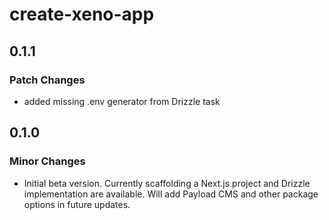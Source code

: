# create-xeno-app

## 0.1.1

### Patch Changes

- added missing .env generator from Drizzle task

## 0.1.0

### Minor Changes

- Initial beta version. Currently scaffolding a Next.js project and Drizzle implementation are available. Will add Payload CMS and other package options in future updates.
